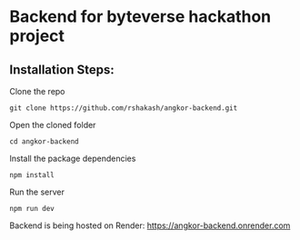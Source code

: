 # Backend for byteverse hackathon project

## Installation Steps:

Clone the repo

```git clone https://github.com/rshakash/angkor-backend.git```

Open the cloned folder

```cd angkor-backend```

Install the package dependencies

```npm install```

Run the server

```npm run dev```

Backend is being hosted on Render: https://angkor-backend.onrender.com
